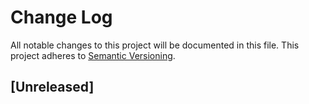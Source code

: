 # Change Log

All notable changes to this project will be documented in this file.
This project adheres to [Semantic Versioning](http://semver.org/).


## [Unreleased]
